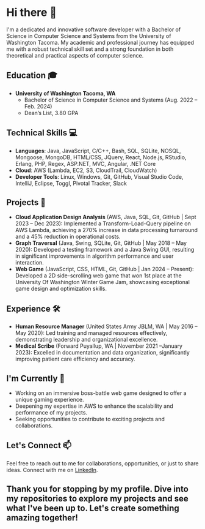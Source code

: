 # Hi there 👋

I'm a dedicated and innovative software developer with a Bachelor of Science in Computer Science and Systems from the University of Washington Tacoma. My academic and professional journey has equipped me with a robust technical skill set and a strong foundation in both theoretical and practical aspects of computer science.

## Education 🎓

- **University of Washington Tacoma, WA**
  - Bachelor of Science in Computer Science and Systems (Aug. 2022 – Feb. 2024)
  - Dean’s List, 3.80 GPA

## Technical Skills 💻

- **Languages**: Java, JavaScript, C/C++, Bash, SQL, SQLite, NOSQL, Mongoose, MongoDB, HTML/CSS, JQuery, React, Node.js, RStudio, Erlang, PHP, Regex, ASP.NET, MVC, Angular, .NET Core
- **Cloud**: AWS (Lambda, EC2, S3, CloudTrail, CloudWatch)
- **Developer Tools**: Linux, Windows, Git, GitHub, Visual Studio Code, IntelliJ, Eclipse, Toggl, Pivotal Tracker, Slack

## Projects 🚀

- **Cloud Application Design Analysis** (AWS, Java, SQL, Git, GitHub | Sept 2023 – Dec 2023): Implemented a Transform-Load-Query pipeline on AWS Lambda, achieving a 270% increase in data processing turnaround and a 45% reduction in operational costs.
- **Graph Traversal** (Java, Swing, SQLite, Git, GitHub | May 2018 – May 2020): Developed a testing framework and a Java Swing GUI, resulting in significant improvements in algorithm performance and user interaction.
- **Web Game** (JavaScript, CSS, HTML, Git, GitHub | Jan 2024 – Present): Developed a 2D side-scrolling web game that won 1st place at the University Of Washington Winter Game Jam, showcasing exceptional game design and optimization skills.

## Experience 🛠

- **Human Resource Manager** (United States Army JBLM, WA | May 2016 – May 2020): Led training and managed resources effectively, demonstrating leadership and organizational excellence.
- **Medical Scribe** (Forward Puyallup, WA | November 2021 –January 2023): Excelled in documentation and data organization, significantly improving patient care efficiency and accuracy.

## I'm Currently 🌟

- Working on an immersive boss-battle web game designed to offer a unique gaming experience.
- Deepening my expertise in AWS to enhance the scalability and performance of my projects.
- Seeking opportunities to contribute to exciting projects and collaborations.

## Let's Connect 📫

Feel free to reach out to me for collaborations, opportunities, or just to share ideas. Connect with me on [LinkedIn](www.linkedin.com/in/willhalimlee).

Thank you for stopping by my profile. Dive into my repositories to explore my projects and see what I've been up to. Let's create something amazing together!
---
